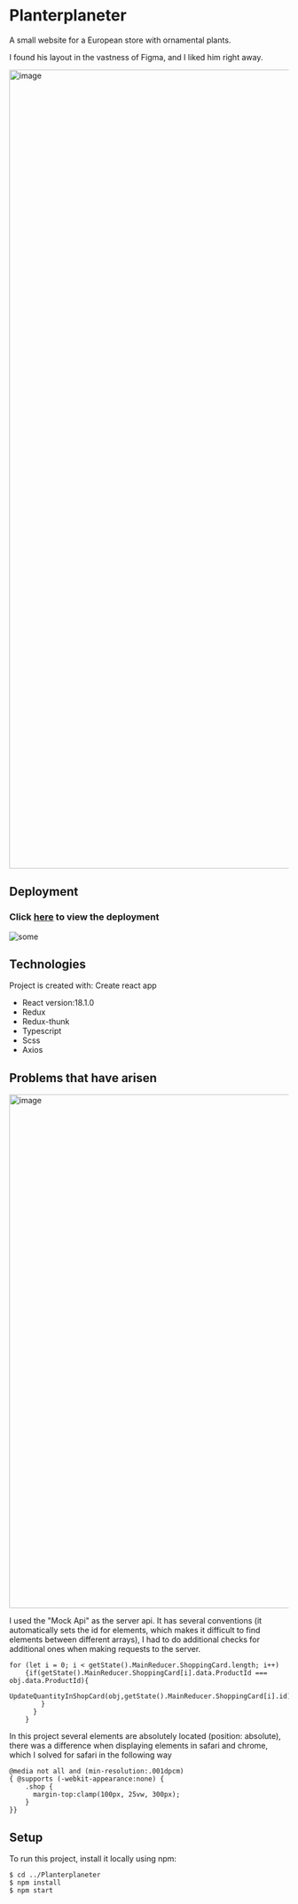 # Planterplaneter

A small website for a European store with ornamental plants.
<p>I found his layout in the vastness of Figma, and I liked him right away.</p>
<img width="1440" alt="image" src="https://user-images.githubusercontent.com/92833239/172631829-91708094-9e69-423f-a4b2-37692ad092f7.png">

## Deployment
### Click [here](https://gagarin-one.github.io/Planterplaneter/) to view the deployment


![some](https://media.giphy.com/media/kD3qpN0pnc58KsAQoE/giphy.gif)
## Technologies
Project is created with:
  Create react app
* React version:18.1.0
* Redux 
* Redux-thunk
* Typescript
* Scss
* Axios
## Problems that have arisen
<img width="926" alt="image" src="https://user-images.githubusercontent.com/92833239/172647077-8904c542-4e64-4dcd-adcd-eeefc1431b72.png">
<p>I used the "Mock Api" as the server api. It has several conventions (it automatically sets the id for elements, which makes it difficult to find elements between different arrays), I had to do additional checks for additional ones when making requests to the server.</p>


```
for (let i = 0; i < getState().MainReducer.ShoppingCard.length; i++)
    {if(getState().MainReducer.ShoppingCard[i].data.ProductId === obj.data.ProductId){
      UpdateQuantityInShopCard(obj,getState().MainReducer.ShoppingCard[i].id)
        }
      }
    }
```

<p>In this project several elements are absolutely located (position: absolute), there was a difference when displaying elements in safari and chrome, which I solved for safari in the following way</p>	

```
@media not all and (min-resolution:.001dpcm)
{ @supports (-webkit-appearance:none) {
    .shop { 
      margin-top:clamp(100px, 25vw, 300px);
    }
}}
```

## Setup
To run this project, install it locally using npm:

```
$ cd ../Planterplaneter
$ npm install
$ npm start
```
